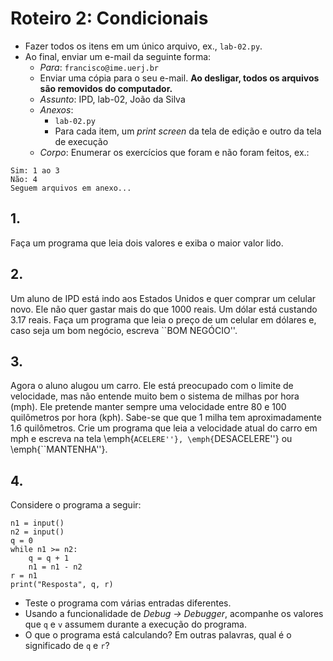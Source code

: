 <meta http-equiv="Content-Type" content="text/html; charset=UTF-8"/></p>        

Roteiro 2: Condicionais
=======================

- Fazer todos os itens em um único arquivo, ex., `lab-02.py`.
- Ao final, enviar um e-mail da seguinte forma:
    - *Para*: `francisco@ime.uerj.br`
    - Enviar uma cópia para o seu e-mail.
      **Ao desligar, todos os arquivos são removidos do computador.**
    - *Assunto*: IPD, lab-02, João da Silva
    - *Anexos*:
        - `lab-02.py`
        - Para cada item, um *print screen* da tela de edição e outro da tela de execução
    - *Corpo*: Enumerar os exercícios que foram e não foram feitos, ex.:

```
Sim: 1 ao 3
Não: 4
Seguem arquivos em anexo...
```

## 1.

Faça um programa que leia dois valores e exiba o maior valor lido.

## 2.

Um aluno de IPD está indo aos Estados Unidos e quer comprar um celular novo.
Ele não quer gastar mais do que 1000 reais. Um dólar está custando 3.17 reais.
Faça um programa que leia o preço de um celular em dólares e, caso seja um bom
negócio, escreva ``BOM NEGÓCIO''.

## 3.

Agora o aluno alugou um carro.
Ele está preocupado com o limite de velocidade, mas não entende muito bem
o sistema de milhas por hora (mph).
Ele pretende manter sempre uma velocidade entre 80 e 100 quilômetros por hora
(kph).
Sabe-se que que 1 milha tem aproximadamente 1.6 quilômetros.
Crie um programa que leia a velocidade atual do carro em mph e escreva na tela
\emph{``ACELERE''}, \emph{``DESACELERE''} ou \emph{``MANTENHA''}.

## 4.

Considere o programa a seguir:

```
n1 = input()
n2 = input()
q = 0
while n1 >= n2:
    q = q + 1
    n1 = n1 - n2
r = n1
print("Resposta", q, r)
```

- Teste o programa com várias entradas diferentes.
- Usando a funcionalidade de *Debug -> Debugger*, acompanhe os valores que `q`
  e `v` assumem durante a execução do programa.
- O que o programa está calculando?
  Em outras palavras, qual é o significado de `q` e `r`?
